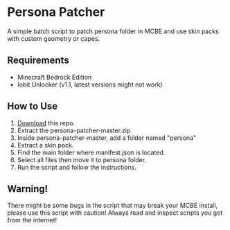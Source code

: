 # Persona Patcher

A simple batch script to patch persona folder in MCBE and use skin packs with custom geometry or capes.

## Requirements

- Minecraft Bedrock Edition
- Iobit Unlocker (v1.1, latest versions might not work)

## How to Use

 1. [Download](https://github.com/StruckX/persona-patcher/archive/refs/heads/master.zip) this repo.
 2. Extract the persona-patcher-master.zip
 3. Inside persona-patcher-master, add a folder named "persona"
 4. Extract a skin pack.
 5. Find the main folder where manifest.json is located.
 6. Select all files then move it to persona folder.
 7. Run the script and follow the instructions.

## Warning!

There might be some bugs in the script that may break your MCBE install, please use this script with caution! Always read and inspect scripts you got from the internet!
